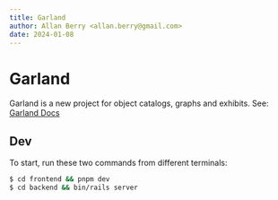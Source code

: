 ```yaml
---
title: Garland
author: Allan Berry <allan.berry@gmail.com>
date: 2024-01-08
---
```


# Garland

Garland is a new project for object catalogs, graphs and exhibits.  See: [Garland Docs](https://docs.google.com/document/d/17JNl-vHQ3Q2qPaAPRR4yZb8OINlF_PUTH8kBr2N5fak/edit?usp=sharing)

## Dev
To start, run these two commands from different terminals:

``` bash
$ cd frontend && pnpm dev
$ cd backend && bin/rails server
```